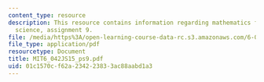 ```yaml
---
content_type: resource
description: This resource contains information regarding mathematics for computer
  science, assignment 9.
file: /media/https%3A/open-learning-course-data-rc.s3.amazonaws.com/6-042j-mathematics-for-computer-science-spring-2015/01c1570cf62a234223833ac88aabd1a3_MIT6_042JS15_ps9.pdf
file_type: application/pdf
resourcetype: Document
title: MIT6_042JS15_ps9.pdf
uid: 01c1570c-f62a-2342-2383-3ac88aabd1a3
---
```

